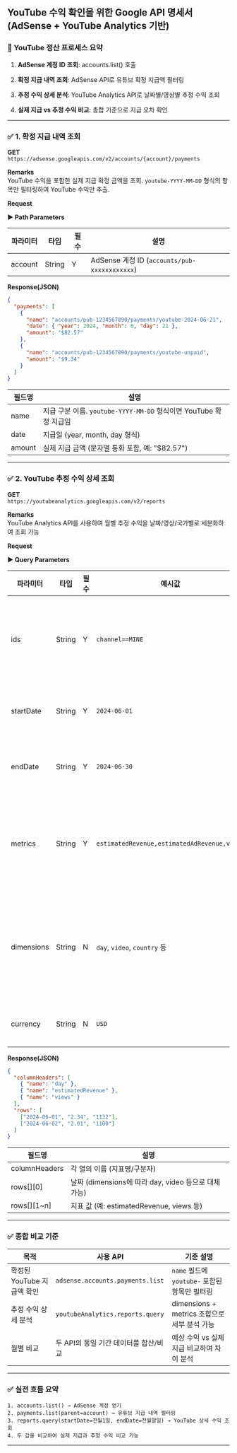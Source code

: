## YouTube 수익 확인을 위한 Google API 명세서 (AdSense + YouTube Analytics 기반)

### 📌 YouTube 정산 프로세스 요약

1. **AdSense 계정 ID 조회**: accounts.list() 호출
    
2. **확정 지급 내역 조회**: AdSense API로 유튜브 확정 지급액 필터링
    
3. **추정 수익 상세 분석**: YouTube Analytics API로 날짜별/영상별 추정 수익 조회
    
4. **실제 지급 vs 추정 수익 비교**: 총합 기준으로 지급 오차 확인
    

---

### ✅ 1. 확정 지급 내역 조회

**GET**  
`https://adsense.googleapis.com/v2/accounts/{account}/payments`

**Remarks**  
YouTube 수익을 포함한 실제 지급 확정 금액을 조회. `youtube-YYYY-MM-DD` 형식의 항목만 필터링하여 YouTube 수익만 추출.

**Request**

**▶ Path Parameters**

|파라미터|타입|필수|설명|
|---|---|---|---|
|account|String|Y|AdSense 계정 ID (`accounts/pub-xxxxxxxxxxxx`)|

**Response(JSON)**

```json
{
  "payments": [
    {
      "name": "accounts/pub-1234567890/payments/youtube-2024-06-21",
      "date": { "year": 2024, "month": 6, "day": 21 },
      "amount": "$82.57"
    },
    {
      "name": "accounts/pub-1234567890/payments/youtube-unpaid",
      "amount": "$9.34"
    }
  ]
}
```

|필드명|설명|
|---|---|
|name|지급 구분 이름. `youtube-YYYY-MM-DD` 형식이면 YouTube 확정 지급임|
|date|지급일 (year, month, day 형식)|
|amount|실제 지급 금액 (문자열 통화 포함, 예: "$82.57")|

---

### ✅ 2. YouTube 추정 수익 상세 조회

**GET**  
`https://youtubeanalytics.googleapis.com/v2/reports`

**Remarks**  
YouTube Analytics API를 사용하여 월별 추정 수익을 날짜/영상/국가별로 세분화하여 조회 가능

**Request**

**▶ Query Parameters**

|파라미터|타입|필수|예시값|설명|
|---|---|---|---|---|
|ids|String|Y|`channel==MINE`|인증된 채널 식별자|
|startDate|String|Y|`2024-06-01`|조회 시작일|
|endDate|String|Y|`2024-06-30`|조회 종료일|
|metrics|String|Y|`estimatedRevenue,estimatedAdRevenue,views`|조회할 수익 관련 지표|
|dimensions|String|N|`day`, `video`, `country` 등|분석 단위: 일/영상/국가 등|
|currency|String|N|`USD`|통화 단위|

**Response(JSON)**

```json
{
  "columnHeaders": [
    { "name": "day" },
    { "name": "estimatedRevenue" },
    { "name": "views" }
  ],
  "rows": [
    ["2024-06-01", "2.34", "1132"],
    ["2024-06-02", "2.01", "1100"]
  ]
}
```

|필드명|설명|
|---|---|
|columnHeaders|각 열의 이름 (지표명/구분자)|
|rows[][0]|날짜 (dimensions에 따라 day, video 등으로 대체 가능)|
|rows[][1~n]|지표 값 (예: estimatedRevenue, views 등)|

---

### ✅ 종합 비교 기준

|목적|사용 API|기준 설명|
|---|---|---|
|확정된 YouTube 지급액 확인|`adsense.accounts.payments.list`|`name` 필드에 `youtube-` 포함된 항목만 필터링|
|추정 수익 상세 분석|`youtubeAnalytics.reports.query`|dimensions + metrics 조합으로 세부 분석 가능|
|월별 비교|두 API의 동일 기간 데이터를 합산/비교|예상 수익 vs 실제 지급 비교하여 차이 분석|

---

### ✅ 실전 흐름 요약

```
1. accounts.list() → AdSense 계정 얻기
2. payments.list(parent=account) → 유튜브 지급 내역 필터링
3. reports.query(startDate=전월1일, endDate=전월말일) → YouTube 상세 수익 조회
4. 두 값을 비교하여 실제 지급과 추정 수익 비교 가능
```

---

